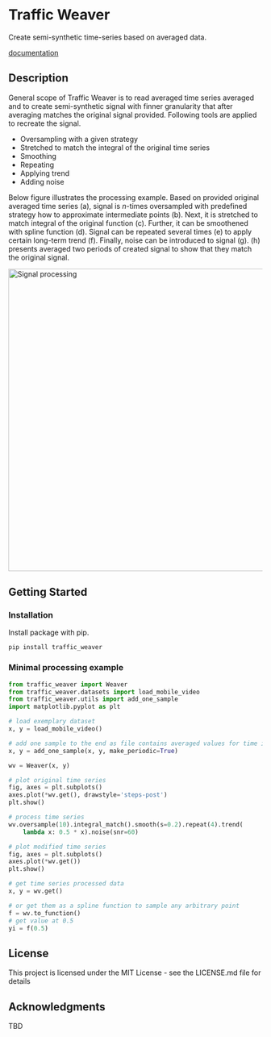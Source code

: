 # Traffic Weaver

Create semi-synthetic time-series based on averaged data.

[documentation](https://netopt.github.io/traffic_weaver/)

## Description

General scope of Traffic Weaver is to read averaged time series averaged and
to create semi-synthetic signal with finner granularity that after averaging
matches the original signal provided.
Following tools are applied to recreate the signal.

* Oversampling with a given strategy
* Stretched to match the integral of the original time series
* Smoothing
* Repeating
* Applying trend
* Adding noise

Below figure illustrates the processing example. Based on provided original averaged
time series
(a), signal is *n*-times oversampled with predefined strategy how to approximate
intermediate points (b). Next, it is stretched to match integral of the original
function (c). Further, it can be smoothened with spline function (d).
Signal can be repeated several times (e) to apply certain long-term trend (f).
Finally, noise can be introduced to signal (g). (h) presents averaged two periods 
of created signal to show that they match the original signal.

<img src="docs/source/_static/images/signal_processing.png" alt="Signal processing" width="600px" />

## Getting Started

### Installation

Install package with pip.

`pip install traffic_weaver`

### Minimal processing example

```python
from traffic_weaver import Weaver
from traffic_weaver.datasets import load_mobile_video
from traffic_weaver.utils import add_one_sample
import matplotlib.pyplot as plt

# load exemplary dataset
x, y = load_mobile_video()

# add one sample to the end as file contains averaged values for time intervals
x, y = add_one_sample(x, y, make_periodic=True)

wv = Weaver(x, y)

# plot original time series
fig, axes = plt.subplots()
axes.plot(*wv.get(), drawstyle='steps-post')
plt.show()

# process time series
wv.oversample(10).integral_match().smooth(s=0.2).repeat(4).trend(
    lambda x: 0.5 * x).noise(snr=60)

# plot modified time series
fig, axes = plt.subplots()
axes.plot(*wv.get())
plt.show()

# get time series processed data
x, y = wv.get()

# or get them as a spline function to sample any arbitrary point
f = wv.to_function()
# get value at 0.5
yi = f(0.5)
```

## License

This project is licensed under the MIT License - see the LICENSE.md file for
details

## Acknowledgments

TBD